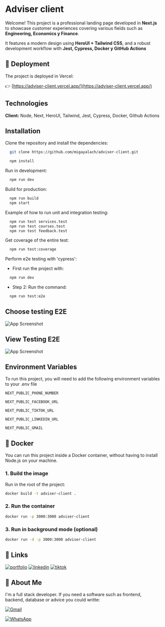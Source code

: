
# Adviser client

Welcome! This project is a professional landing page developed in **Next.js** to showcase customer experiences covering various fields such as **Engineering, Economics y Finance**.
  
It features a modern design using **HeroUI + Tailwind CSS**, and a robust development workflow with **Jest, Cypress, Docker y GitHub Actions**
## 🚀 Deployment

The project is deployed in Vercel:

👉 [https://adviser-client.vercel.app/](https://adviser-client.vercel.app/)

## Technologies

**Client:** Node, Next, HeroUI, Tailwind, Jest, Cypress, Docker, Github Actions

## Installation

Clone the repository and install the dependencies:

```bash
  git clone https://github.com/migayalach/adviser-client.git

  npm install
```

Run in development:

```bash
  npm run dev
```

Build for production:

```bash
  npm run build
  npm start
```

Example of how to run unit and integration testing:

```bash
  npm run test services.test
  npm run test courses.test
  npm run test feedback.test
```

Get coverage of the entire test:

```bash
  npm run test:coverage
```

Perform e2e testing with 'cypress':

- First run the project with:

```bash
  npm run dev
```

- Step 2: Run the command:

```bash
  npm run test:e2e
```
## Choose testing E2E

![App Screenshot](https://res.cloudinary.com/dqgcyonb9/image/upload/v1757038999/adviser/je5updugwyyprktvhrqr.png)


## View Testing E2E

![App Screenshot](https://res.cloudinary.com/dqgcyonb9/image/upload/v1757038999/adviser/wdsw3horlvq4x7kaqlhy.png)



## Environment Variables

To run this project, you will need to add the following environment variables to your .env file

`NEXT_PUBLIC_PHONE_NUMBER`

`NEXT_PUBLIC_FACEBOOK_URL`

`NEXT_PUBLIC_TIKTOK_URL`

`NEXT_PUBLIC_LINKEDIN_URL`

`NEXT_PUBLIC_GMAIL`

## 🐳 Docker

You can run this project inside a Docker container, without having to install Node.js on your machine.

### 1. Build the image

Run in the root of the project:

```bash
docker build -t adviser-client .
```

### 2. Run the container
```bash
docker run -p 3000:3000 adviser-client
```

### 3. Run in background mode (optional)
```bash
docker run -d -p 3000:3000 adviser-client
```
## 🔗 Links
[![portfolio](https://img.shields.io/badge/my_portfolio-000?style=for-the-badge&logo=ko-fi&logoColor=white)](https://portfolio-alpha-ten-78.vercel.app/)
[![linkedin](https://img.shields.io/badge/linkedin-0A66C2?style=for-the-badge&logo=linkedin&logoColor=white)](https://www.linkedin.com/in/miguel-ch%C3%A1vez-a-b51302288/)
[![tiktok](https://img.shields.io/badge/TikTok-000000?style=for-the-badge&logo=tiktok&logoColor=white)](https://www.tiktok.com/@miguelondev)



## 🚀 About Me
I'm a full stack developer. If you need a software such as frontend, backend, database or advice you could writte: 

[![Gmail](https://img.shields.io/badge/Gmail-D14836?style=for-the-badge&logo=gmail&logoColor=white)](mailto:ayalachavezmiguel@gmail.com)

[![WhatsApp](https://img.shields.io/badge/WhatsApp-25D366?style=for-the-badge&logo=whatsapp&logoColor=white)](https://wa.me/59175718683)